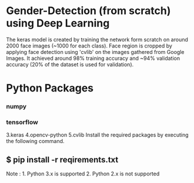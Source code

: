 # Gender-Detection (from scratch) using Deep Learning
The keras model is created by training the network form scratch on around 2000 face images (~1000 for each class). Face region is cropped by applying face detection using 'cvlib' on the images gathered from Google Images. It achieved around 98% training accuracy and ~94% validation accuracy (20% of the dataset is used for validation).
# Python Packages
### numpy
### tensorflow
3.keras
4.opencv-python
5.cvlib
Install the required packages by executing the following command.
## $ pip install -r reqirements.txt ##
Note : 1. Python 3.x is supported 
       2. Python 2.x is not supported
